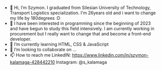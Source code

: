- 👋 Hi, I’m Szymon. I graduated from Silesian University of Technology, Transport Logistics specialization. I'm 26years old and i want to change my life by 180degrees :D 
- 👀 I have been interested in programming since the beginning of 2023 and have begun to study this field intensively.
      I am currently working in procurement but I really want to change that and become a front-end developer. 
- 🌱 I’m currently learning HTML, CSS & JavaScript
- 💞️ I’m looking to collaborate on ...
- 📫 How to reach me
 LinkedIN: https://www.linkedin.com/in/szymon-kalamaga-428442210
 Instagram: @s_kalamaga

<!---
cz1tos/cz1tos is a ✨ special ✨ repository because its `README.md` (this file) appears on your GitHub profile.
You can click the Preview link to take a look at your changes.
--->
